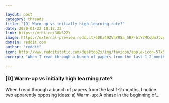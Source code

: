 ```yaml
---

layout: post
category: threads
title: "[D] Warm-up vs initially high learning rate?"
date: 2020-01-22 10:17:33
link: https://vrhk.co/30KS22Y
image: https://external-preview.redd.it/60Ua49ZVhYRSa_5BP-btY7MCoUmJtvpmXZVewKKA7Mk.jpg?width=382&height=200.0&auto=webp&s=4b900d27d0e0a96395da90009339b36d335d8ff7
domain: reddit.com
author: "reddit"
icon: http://www.redditstatic.com/desktop2x/img/favicon/apple-icon-57x57.png
excerpt: "When I read through a bunch of papers from the last 1-2 months, I notice two apparently opposing ideas: a) Warm-up: A phase in the beginning of..."

---
```


### [D] Warm-up vs initially high learning rate?

When I read through a bunch of papers from the last 1-2 months, I notice two apparently opposing ideas: a) Warm-up: A phase in the beginning of...